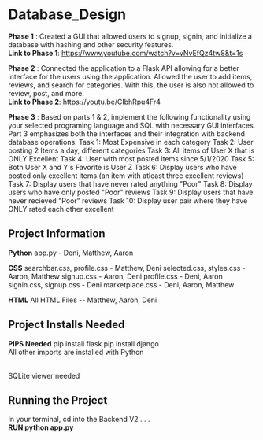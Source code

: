 # Database_Design
<!-- Phase Descriptions -->
<b>Phase 1</b> : Created a GUI that allowed users to signup, signin, and initialize a database with hashing and other security features.
<br><b>Link to Phase 1</b>: https://www.youtube.com/watch?v=yNvEfQz4tw8&t=1s

<b>Phase 2</b> : Connected the application to a Flask API allowing for a better interface for the users using the application.
Allowed the user to add items, reviews, and search for categories. With this, the user is also not allowed to review, 
post, and more. 
<br><b>Link to Phase 2</b>: https://youtu.be/CIbhRpu4Fr4

<b>Phase 3</b> : Based on parts 1 & 2, implement the following functionality using your selected programing language
and SQL with necessary GUI interfaces. Part 3 emphasizes both the interfaces and their integration
with backend database operations.
Task 1: Most Expensive in each category
Task 2: User posting 2 Items a day, different categories
Task 3: All items of User X that is ONLY Excellent
Task 4: User with most posted items since  5/1/2020
Task 5: Both User X and Y's Favorite is User Z
Task 6: Display users who have posted only excellent items (an item with atleast three excellent reviews)
Task 7: Display users that have never rated anything "Poor"
Task 8: Display users who have only posted "Poor" reviews
Task 9: Display users that have never recieved "Poor" reviews
Task 10: Display user pair where they have ONLY rated each other excellent

## Project Information
<!-- Contributions -->
<b>Python</b>
app.py - Deni, Matthew, Aaron<br>

<b>CSS</b>
searchbar.css, profile.css - Matthew, Deni
selected.css, styles.css - Aaron, Matthew
signup.css - Aaron, Deni
profile.css - Deni, Aaron
signin.css, signup.css - Deni
marketplace.css - Deni, Aaron, Matthew

<b>HTML</b>
All HTML Files -- Matthew, Aaron, Deni

## Project Installs Needed
<b>PIPS Needed</b>
pip install flask
pip install django<br>
All other imports are installed with Python

<br>SQLite viewer needed


## Running the Project
In your terminal, cd into the Backend V2 . . . <br>
<b>RUN python app.py</b>


